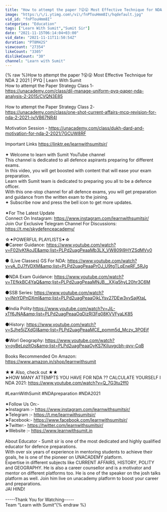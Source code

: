 ```yaml
---
title: "How to attempt the paper ?😮😮 Most Effective Technique for NDA 2 2021 | PYQ | Learn With Sumit"
image: "https:\/\/i.ytimg.com\/vi\/fnPTouHmm8I\/hqdefault.jpg"
vid_id: "fnPTouHmm8I"
categories: "Education"
tags: ["Learn With Sumit","Sumit Sir"]
date: "2021-11-15T06:14:04+03:00"
vid_date: "2021-11-11T11:50:54Z"
duration: "PT8M42S"
viewcount: "27354"
likeCount: "3305"
dislikeCount: "30"
channel: "Learn with Sumit"
---
```

{% raw %}How to attempt the paper ?😮😮 Most Effective Technique for NDA 2 2021 | PYQ | Learn With Sumit<br />How to attempt the Paper Strategy Class 1- <a rel="nofollow" target="blank" href="https://unacademy.com/class/dil-manage-uniform-pyq-paper-nda-analysis-2-2015/CVQN3E85">https://unacademy.com/class/dil-manage-uniform-pyq-paper-nda-analysis-2-2015/CVQN3E85</a><br /><br />How to attempt the Paper Strategy Class 2- <a rel="nofollow" target="blank" href="https://unacademy.com/class/one-shot-current-affairs-mcq-revision-for-nda-2-2021-iv/VB67NR4I">https://unacademy.com/class/one-shot-current-affairs-mcq-revision-for-nda-2-2021-iv/VB67NR4I</a><br /><br />Motivation Session - <a rel="nofollow" target="blank" href="https://unacademy.com/class/dukh-dard-and-motivation-for-nda-2-2021/7GCUW8RF">https://unacademy.com/class/dukh-dard-and-motivation-for-nda-2-2021/7GCUW8RF</a><br /><br />Important Links <a rel="nofollow" target="blank" href="https://linktr.ee/learnwithsumitsir/">https://linktr.ee/learnwithsumitsir/</a><br /><br />✦ Welcome to learn with Sumit YouTube channel <br />This channel is dedicated to all defence aspirants preparing for different exams.<br />In this video, you will get boosted with content that will ease your exam preparation.<br />Learn with Sumit team is dedicated to preparing you all to be a defence officer. <br />With this one-stop channel for all defence exams, you will get preparation and guidance from the written exam to the joining. <br />✦ Subscribe now and press the bell icon to get more updates.<br /><br />✦For The Latest Update<br />Connect On Instagram: <a rel="nofollow" target="blank" href="https://www.instagram.com/learnwithsumit​sir/">https://www.instagram.com/learnwithsumit​sir/</a><br />Join Our Exclusive Telegram Channel For Discussions: <a rel="nofollow" target="blank" href="https://t.me/skydefenceacademy​​​​​​​​/">https://t.me/skydefenceacademy​​​​​​​​/</a><br /><br />☆✦POWERFUL PLAYLISTS✦☆<br />●Career Guidance: <a rel="nofollow" target="blank" href="https://www.youtube.com/watch?v=F02IvKfAoJE&amp;list=PLPd2uagPeaaMb3LX_VW809j9HYZSdMVy0">https://www.youtube.com/watch?v=F02IvKfAoJE&amp;list=PLPd2uagPeaaMb3LX_VW809j9HYZSdMVy0</a><br /><br />● (Live Classes) GS For NDA: <a rel="nofollow" target="blank" href="https://www.youtube.com/watch?v=yA_DJ7fVDXM&amp;list=PLPd2uagPeaaPrOJ_U9tgTLqEneRF_5RJg">https://www.youtube.com/watch?v=yA_DJ7fVDXM&amp;list=PLPd2uagPeaaPrOJ_U9tgTLqEneRF_5RJg</a><br /><br />●NDA Exam Guidance: <a rel="nofollow" target="blank" href="https://www.youtube.com/watch?v=TEfkkBC4YaQ&amp;list=PLPd2uagPeaaMNJB__XXja5hyL20hr3C6M">https://www.youtube.com/watch?v=TEfkkBC4YaQ&amp;list=PLPd2uagPeaaMNJB__XXja5hyL20hr3C6M</a><br /><br />●SSB Series: <a rel="nofollow" target="blank" href="https://www.youtube.com/watch?v=lNnYDPnDXmI&amp;list=PLPd2uagPeaaOjkLYsv27DEw3vvSajKtaL">https://www.youtube.com/watch?v=lNnYDPnDXmI&amp;list=PLPd2uagPeaaOjkLYsv27DEw3vvSajKtaL</a><br /><br />●India Polity:<a rel="nofollow" target="blank" href="https://www.youtube.com/watch?v=JiL-xTf6JNA&amp;list=PLPd2uagPeaaOqDizRI3Fq08KVVFyaLK85">https://www.youtube.com/watch?v=JiL-xTf6JNA&amp;list=PLPd2uagPeaaOqDizRI3Fq08KVVFyaLK85</a><br /><br />●History: <a rel="nofollow" target="blank" href="https://www.youtube.com/watch?v=SJhe5jZXdGI&amp;list=PLPd2uagPeaaMCE_pomm5d_Mczy_3POEjf">https://www.youtube.com/watch?v=SJhe5jZXdGI&amp;list=PLPd2uagPeaaMCE_pomm5d_Mczy_3POEjf</a><br /><br />●Worl Geography: <a rel="nofollow" target="blank" href="https://www.youtube.com/watch?v=oyBeLpzltOs&amp;list=PLPd2uagPeaaOyKS7KiIuvgcbh-qvv-CqB">https://www.youtube.com/watch?v=oyBeLpzltOs&amp;list=PLPd2uagPeaaOyKS7KiIuvgcbh-qvv-CqB</a><br /><br />Books Recommended On Amazon: <a rel="nofollow" target="blank" href="https://www.amazon.in/shop/learnwithsumit">https://www.amazon.in/shop/learnwithsumit</a><br /><br />★★ Also, check out ★★<br />➤HOW MANY ATTEMPTS YOU HAVE FOR NDA ?? CALCULATE YOURSELF I NDA 2021: <a rel="nofollow" target="blank" href="https://www.youtube.com/watch?v=Q_7G3tu2ff0">https://www.youtube.com/watch?v=Q_7G3tu2ff0</a><br /><br />#LearnWithSumit #NDApreparation​ #NDA2021​<br /><br />✦Follow Us On:- <br />➤Instagram :- <a rel="nofollow" target="blank" href="https://www.instagram.com/learnwithsumit​sir/">https://www.instagram.com/learnwithsumit​sir/</a><br />➤Telegram :- <a rel="nofollow" target="blank" href="https://t.me/learnwithsumitsir/">https://t.me/learnwithsumitsir/</a><br />➤Facebook:- <a rel="nofollow" target="blank" href="https://www.facebook.com/learnwithsumitsir/">https://www.facebook.com/learnwithsumitsir/</a><br />➤Twitter:- <a rel="nofollow" target="blank" href="https://twitter.com/learnwithsumit​sir/">https://twitter.com/learnwithsumit​sir/</a><br />➤Website :- <a rel="nofollow" target="blank" href="https://www.learnwithsumit.in">https://www.learnwithsumit.in</a><br /><br />About Educator - Sumit sir is one of the most dedicated and highly qualified educator for defence preparations. <br />With over six years of experience in mentoring students to achieve their goals, he is one of the pioneer on UNACADEMY platform.<br />Expertise in different subjects like CURRENT AFFAIRS, HISTORY, POLITY and GEOGRAPHY.  He is also a career counsellor and is a motivator and mentor on different platforms too. He is one of the speaker on the josh talks platform as well. Join him live on unacademy platform to boost your career and preparations. <br />JAI HIND!<br /><br />                           -----Thank You for Watching-----<br />                                Team “Learn with Sumit”{% endraw %}

